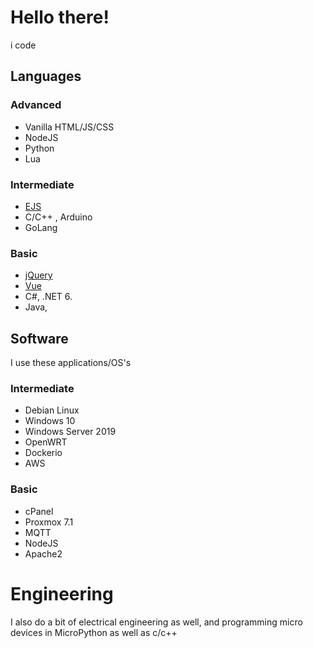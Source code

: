 # Hello there!

i code

## Languages

### Advanced
- Vanilla HTML/JS/CSS
- NodeJS
- Python
- Lua

### Intermediate
- [EJS](https://ejs.co/)
- C/C++ , Arduino
- GoLang

### Basic
- [jQuery](https://jquery.com/)
- [Vue](https://vuejs.org/)
- C#, .NET 6.
- Java,

## Software

I use these applications/OS's 
### Intermediate
- Debian Linux
- Windows 10
- Windows Server 2019
- OpenWRT
- Dockerio
- AWS

### Basic

- cPanel
- Proxmox 7.1
- MQTT
- NodeJS
- Apache2

# Engineering

I also do a bit of electrical engineering as well, and programming micro devices in MicroPython as well as c/c++

